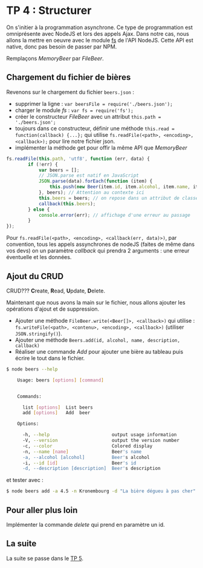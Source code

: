 # TP 4 : Structurer

On s'initier à la programmation asynchrone. Ce type de programmation est
omniprésente avec NodeJS et lors des appels Ajax. Dans notre cas, nous allons
la mettre en oeuvre avec le module [fs](https://nodejs.org/api/fs.html)
de l'API NodeJS.  Cette API est native, donc pas besoin de passer par NPM.

Remplaçons *MemoryBeer* par *FileBeer*.

## Chargement du fichier de bières

Revenons sur le chargement du fichier `beers.json` :

- supprimer la ligne : `var beersFile = require('./beers.json');`
- charger le module *fs* : `var fs = require('fs');`
- créer le constructeur *FileBeer* avec un attribut `this.path = './beers.json';`
- toujours dans ce constructeur, définir une méthode `this.read = function(callback) {...};` qui utilise `fs.readFile(<path>, <encoding>, <callback>);` pour lire notre fichier json.
- implémenter la méthode get pour offir la même API que *MemoryBeer*

```js
fs.readFile(this.path, 'utf8', function (err, data) {
        if (!err) {
            var beers = [];
            // JSON.parse est natif en JavaScript
            JSON.parse(data).forEach(function (item) {
                this.push(new Beer(item.id, item.alcohol, item.name, item.description))
            }, beers); // Attention au contexte ici
            this.beers = beers; // on repose dans un attribut de classe
            callback(this.beers);
        } else {
            console.error(err); // affichage d'une erreur au passage
        }
});
```

Pour `fs.readFile(<path>, <encoding>, <callback(err, data)>)`, par convention,
tous les appels assynchrones de nodeJS (faites de même dans vos devs) on
un paramètre *callback* qui prendra 2 arguments : une erreur éventuelle
et les données.

## Ajout du CRUD

CRUD??? **C**reate, **R**ead, **U**pdate, **D**elete.

Maintenant que nous avons la main sur le fichier, nous allons ajouter les
opérations d'ajout et de suppression.

- Ajouter une méthode `FileBeer.write(<Beer[]>, <callback>)` qui utilise :
`fs.writeFile(<path>, <contenu>, <encoding>, <callback>)` (utiliser `JSON.stringify()`).
- Ajouter une méthode `Beers.add(id, alcohol, name, description, callback)`
- Réaliser une commande *Add* pour ajouter une bière au tableau puis écrire le tout
dans le fichier.

```bash
$ node beers --help

    Usage: beers [options] [command]


    Commands:

      list [options]  List beers
      add [options]   Add  beer

    Options:

      -h, --help                       output usage information
      -V, --version                    output the version number
      -c, --color                      Colored display
      -n, --name [name]                Beer's name
      -a, --alcohol [alcohol]          Beer's alcohol
      -i, --id [id]                    Beer's id
      -d, --description [description]  Beer's description
```

et tester avec :

```bash
$ node beers add -a 4.5 -n Kronembourg -d "La bière dégueu à pas cher" -i kro
```

## Pour aller plus loin

Implémenter la commande *delete* qui prend en paramètre un id.

## La suite

La suite se passe dans le [TP 5](../tp5).
